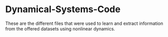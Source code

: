 # Dynamical-Systems-Code
These are the different files that were used to learn and extract information from the offered datasets using nonlinear dynamics.
